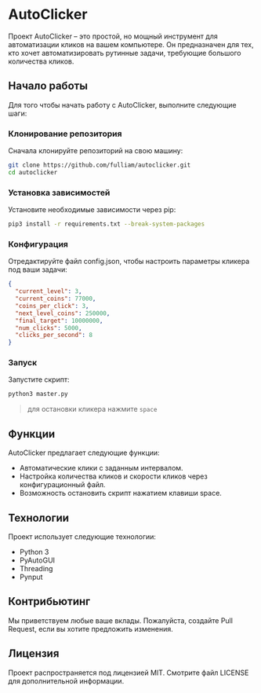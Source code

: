 # AutoClicker

Проект AutoClicker – это простой, но мощный инструмент для автоматизации кликов на вашем компьютере. Он предназначен для тех, кто хочет автоматизировать рутинные задачи, требующие большого количества кликов.

## Начало работы

Для того чтобы начать работу с AutoClicker, выполните следующие шаги:

### Клонирование репозитория

Сначала клонируйте репозиторий на свою машину:

```bash
git clone https://github.com/fulliam/autoclicker.git
cd autoclicker
```

### Установка зависимостей

Установите необходимые зависимости через pip:

```bash
pip3 install -r requirements.txt --break-system-packages
```

### Конфигурация

Отредактируйте файл config.json, чтобы настроить параметры кликера под ваши задачи:

```json
{
  "current_level": 3,
  "current_coins": 77000,
  "coins_per_click": 3,
  "next_level_coins": 250000,
  "final_target": 10000000,
  "num_clicks": 5000,
  "clicks_per_second": 8
}
```

### Запуск

Запустите скрипт:

```bash
python3 master.py
```
>для остановки кликера нажмите `space`

## Функции

AutoClicker предлагает следующие функции:

- Автоматические клики с заданным интервалом.
- Настройка количества кликов и скорости кликов через конфигурационный файл.
- Возможность остановить скрипт нажатием клавиши space.

## Технологии

Проект использует следующие технологии:

- Python 3
- PyAutoGUI
- Threading
- Pynput

## Контрибьютинг

Мы приветствуем любые ваше вклады. Пожалуйста, создайте Pull Request, если вы хотите предложить изменения.

## Лицензия

Проект распространяется под лицензией MIT. Смотрите файл LICENSE для дополнительной информации.
